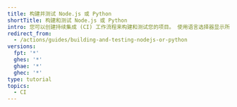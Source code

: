 ```yaml
---
title: 构建并测试 Node.js 或 Python
shortTitle: 构建和测试 Node.js 或 Python
intro: 您可以创建持续集成 (CI) 工作流程来构建和测试您的项目。 使用语言选择器显示所选语言的示例。
redirect_from:
  - /actions/guides/building-and-testing-nodejs-or-python
versions:
  fpt: '*'
  ghes: '*'
  ghae: '*'
  ghec: '*'
type: tutorial
topics:
  - CI
---
```



<!-- This article is specially rendered via the pages/ directory -->
